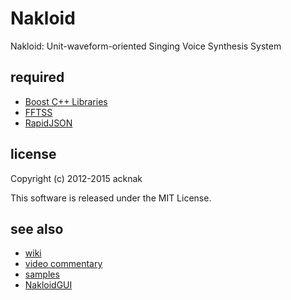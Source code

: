 Nakloid
======================
Nakloid: Unit-waveform-oriented Singing Voice Synthesis System

required
------
* [Boost C++ Libraries](http://www.boost.org/)
* [FFTSS](http://www.ssisc.org/fftss/index.ja.html)
* [RapidJSON](https://github.com/miloyip/rapidjson/)

license
----------
Copyright (c) 2012-2015 acknak

This software is released under the MIT License.

see also
------
* [wiki](https://github.com/acknak/Nakloid/wiki)
* [video commentary](http://nico.ms/mylist/33579863)
* [samples](http://nico.ms/mylist/32930257)
* [NakloidGUI](https://github.com/acknak/NakloidGUI)
